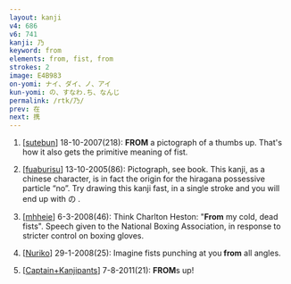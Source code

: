 ```yaml
---
layout: kanji
v4: 686
v6: 741
kanji: 乃
keyword: from
elements: from, fist, from
strokes: 2
image: E4B983
on-yomi: ナイ、ダイ、ノ、アイ
kun-yomi: の、すなわ.ち、なんじ
permalink: /rtk/乃/
prev: 在
next: 携
---
```


1) [<a href="http://kanji.koohii.com/profile/sutebun">sutebun</a>] 18-10-2007(218): <strong>FROM</strong> a pictograph of a thumbs up. That&#039;s how it also gets the primitive meaning of fist.

2) [<a href="http://kanji.koohii.com/profile/fuaburisu">fuaburisu</a>] 13-10-2005(86): Pictograph, see book. This kanji, as a chinese character, is in fact the origin for the hiragana possessive particle “no”. Try drawing this kanji fast, in a single stroke and you will end up with の .

3) [<a href="http://kanji.koohii.com/profile/mhheie">mhheie</a>] 6-3-2008(46): Think Charlton Heston: &quot;<strong>From</strong> my cold, dead fists&quot;. Speech given to the National Boxing Association, in response to stricter control on boxing gloves.

4) [<a href="http://kanji.koohii.com/profile/Nuriko">Nuriko</a>] 29-1-2008(25): Imagine fists punching at you<strong> from</strong> all angles.

5) [<a href="http://kanji.koohii.com/profile/Captain+Kanjipants">Captain+Kanjipants</a>] 7-8-2011(21): <strong>FROM</strong>s up!

